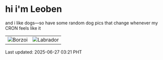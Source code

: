 # hi i'm Leoben

and i like dogs—so have some random dog pics that change whenever my CRON feels like it

|  |  |
|--------|----------|
| ![Borzoi](https://random-dog-vercel.vercel.app/api/random-borzoi?v=1750965693) | ![Labrador](https://random-dog-vercel.vercel.app/api/random-labrador?v=1750965693) |

Last updated: 2025-06-27 03:21 PHT

